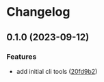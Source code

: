 # Changelog

## 0.1.0 (2023-09-12)


### Features

* add initial cli tools ([20fd9b2](https://github.com/mikecarenzo/example-cicd-system/commit/20fd9b2830380f2eae229344fc9fe62e6d3a0d6e))
